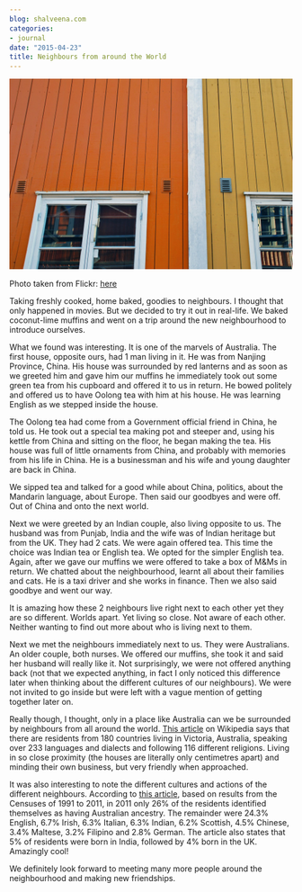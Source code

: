 ```yaml
---
blog: shalveena.com
categories:
- journal
date: "2015-04-23"
title: Neighbours from around the World
---
```


[![](images/d6827-1855864167_08cbd5f505_o.jpg)](https://shalveena.files.wordpress.com/2015/04/d6827-1855864167_08cbd5f505_o.jpg)

  

Photo taken from Flickr: [here](https://www.flickr.com/photos/arild_storaas/1855864167/in/photolist-3PZML4-dp5JoV-7z2wh8-7RL3eS-bDGSH-69LV6L-4xKBwL-rJS6xM-bJTuGH-djJz14-bqQaJd-7qVEjm-7tDKMt-8w3dg1-br5R2p-bXmQMM-5YoCU4-3c19q-7uU8HJ-dBGf3P-2hgFep-5dbQKC-rFthJP-2swkBo-85fbVY-7wrhyG-7wrhgm-7wnsvx-7wnria-7jaGVH-4xhPvu-jRFby-r2Ty1w-fiXESx-7vebWb-pQrDPN-6Ddcd3-4DhJ7x-56JtQE-7XLj9P-6qqkA7-8kT9Xk-dEr2ZA-dEr19A-8t2Aky-djSKgL-8tZJ9S-gpiCaZ-6N2JLo-nKyi7Z)

Taking freshly cooked, home baked, goodies to neighbours. I thought that only happened in movies. But we decided to try it out in real-life. We baked coconut-lime muffins and went on a trip around the new neighbourhood to introduce ourselves. 

What we found was interesting. It is one of the marvels of Australia. The first house, opposite ours, had 1 man living in it. He was from Nanjing Province, China. His house was surrounded by red lanterns and as soon as we greeted him and gave him our muffins he immediately took out some green tea from his cupboard and offered it to us in return. He bowed politely and offered us to have Oolong tea with him at his house. He was learning English as we stepped inside the house. 

The Oolong tea had come from a Government official friend in China, he told us. He took out a special tea making pot and steeper and, using his kettle from China and sitting on the floor, he began making the tea. His house was full of little ornaments from China, and probably with memories from his life in China. He is a businessman and his wife and young daughter are back in China.

We sipped tea and talked for a good while about China, politics, about the Mandarin language, about Europe. Then said our goodbyes and were off. Out of China and onto the next world.

Next we were greeted by an Indian couple, also living opposite to us. The husband was from Punjab, India and the wife was of Indian heritage but from the UK. They had 2 cats. We were again offered tea. This time the choice was Indian tea or English tea. We opted for the simpler English tea. Again, after we gave our muffins we were offered to take a box of M&Ms in return. We chatted about the neighbourhood, learnt all about their families and cats. He is a taxi driver and she works in finance. Then we also said goodbye and went our way. 

It is amazing how these 2 neighbours live right next to each other yet they are so different. Worlds apart. Yet living so close. Not aware of each other. Neither wanting to find out more about who is living next to them. 

Next we met the neighbours immediately next to us. They were Australians. An older couple, both nurses. We offered our muffins, she took it and said her husband will really like it. Not surprisingly, we were not offered anything back (not that we expected anything, in fact I only noticed this difference later when thinking about the different cultures of our neighbours). We were not invited to go inside but were left with a vague mention of getting together later on.

Really though, I thought, only in a place like Australia can we be surrounded by neighbours from all around the world. [This article](http://http//en.wikipedia.org/wiki/Demographics_of_Melbourne) on Wikipedia says that there are residents from 180 countries living in Victoria, Australia, speaking over 233 languages and dialects and following 116 different religions. Living in so close proximity (the houses are literally only centimetres apart) and minding their own business, but very friendly when approached. 

It was also interesting to note the different cultures and actions of the different neighbours. According to [this article](http://profile.id.com.au/wyndham), based on results from the Censuses of 1991 to 2011, in 2011 only 26% of the residents identified themselves as having Australian ancestry. The remainder were 24.3% English, 6.7% Irish, 6.3% Italian, 6.3% Indian, 6.2% Scottish, 4.5% Chinese, 3.4% Maltese, 3.2% Filipino and 2.8% German. The article also states that 5% of residents were born in India, followed by 4% born in the UK. Amazingly cool!

We definitely look forward to meeting many more people around the neighbourhood and making new friendships.
